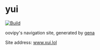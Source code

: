 # yui

[![Build](https://github.com/oovipy/yui/actions/workflows/generate.yml/badge.svg)](https://github.com/oovipy/yui/actions/workflows/generate.yml)

oovipy's navigation site, generated by [gena](https://github.com/x1ah/gena)

Site address: www.xui.lol
